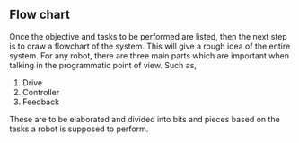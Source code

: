 ## Flow chart 
Once the objective and tasks to be performed are listed, then the next step is to draw a flowchart of the system. This will give a rough idea of the entire system. For any robot, there are three main parts which are important when talking in the programmatic point of view. Such as,

 1. Drive
 2. Controller
 3. Feedback

These are to be elaborated and divided into bits and pieces based on the tasks a robot is supposed to perform.

<!--stackedit_data:
eyJoaXN0b3J5IjpbMTA3MjE4MDY1M119
-->